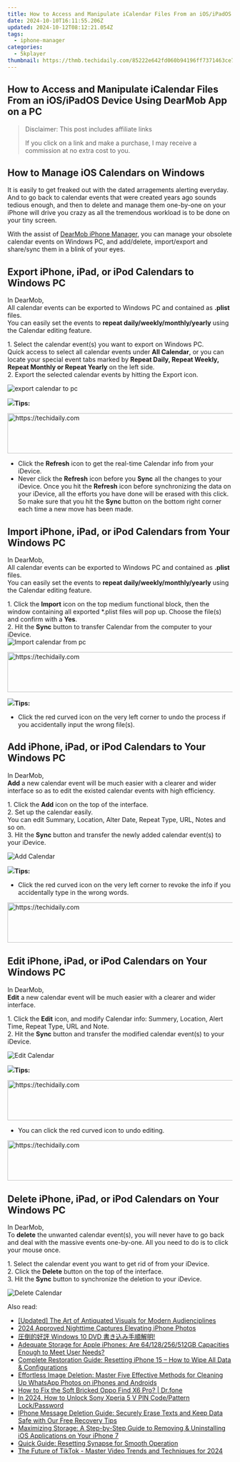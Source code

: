 ```yaml
---
title: How to Access and Manipulate iCalendar Files From an iOS/iPadOS Device Using DearMob App on a PC
date: 2024-10-10T16:11:55.206Z
updated: 2024-10-12T08:12:21.054Z
tags:
  - iphone-manager
categories:
  - 5kplayer
thumbnail: https://thmb.techidaily.com/85222e642fd060b94196ff7371463ce7792d618f66f107a750ec12115071e0dc.jpg
---
```


## How to Access and Manipulate iCalendar Files From an iOS/iPadOS Device Using DearMob App on a PC

>  Disclaimer: This post includes affiliate links
>
>  If you click on a link and make a purchase, I may receive a commission at no extra cost to you.
>

## How to Manage iOS Calendars on Windows

It is easily to get freaked out with the dated arragements alerting everyday. And to go back to calendar events that were created years ago sounds tedious enough, and then to delete and manage them one-by-one on your iPhone will drive you crazy as all the tremendous workload is to be done on your tiny screen.

With the assist of [DearMob iPhone Manager](https://tools.techidaily.com/5kplayer/iphone-manager/), you can manage your obsolete calendar events on Windows PC, and add/delete, import/export and share/sync them in a blink of your eyes.

## Export iPhone, iPad, or iPod Calendars to Windows PC

In DearMob,  
 All calendar events can be exported to Windows PC and contained as **.plist** files.  
 You can easily set the events to **repeat daily/weekly/monthly/yearly** using the Calendar editing feature.

1\. Select the calendar event(s) you want to export on Windows PC.  
 Quick access to select all calendar events under **All Calendar**, or you can locate your special event tabs marked by **Repeat Daily, Repeat Weekly, Repeat Monthly or Repeat Yearly** on the left side.  
 2\. Export the selected calendar events by hitting the Export icon.

![export calendar to pc](https://www.5kplayer.com/user-guide/images/userguide-how/export-calendar-on-win.jpg) 

![](https://www.5kplayer.com/user-guide/images/userguide-how/tips-icon.png)**Tips:**

<!-- affiliate ads begin -->
<a href="https://aligracehair.sjv.io/c/5597632/2012420/19272" target="_top" id="2012420">
  <img src="//a.impactradius-go.com/display-ad/19272-2012420" border="0" alt="https://techidaily.com" width="728" height="90"/>
</a>
<img height="0" width="0" src="https://aligracehair.sjv.io/i/5597632/2012420/19272" style="position:absolute;visibility:hidden;" border="0" />
<!-- affiliate ads end -->

* Click the **Refresh** icon to get the real-time Calendar info from your iDevice.
* Never click the **Refresh** icon before you **Sync** all the changes to your iDevice. Once you hit the **Refresh** icon before synchronizing the data on your iDevice, all the efforts you have done will be erased with this click. So make sure that you hit the **Sync** button on the bottom right corner each time a new move has been made.

## Import iPhone, iPad, or iPod Calendars from Your Windows PC

In DearMob,  
 All calendar events can be exported to Windows PC and contained as **.plist** files.  
 You can easily set the events to **repeat daily/weekly/monthly/yearly** using the Calendar editing feature.

1\. Click the **Import** icon on the top medium functional block, then the window containing all exported \*.plist files will pop up. Choose the file(s) and confirm with a **Yes**.  
 2\. Hit the **Sync** button to transfer Calendar from the computer to your iDevice.  
![Import calendar from pc](https://www.5kplayer.com/user-guide/images/userguide-how/import-calendar-on-win.jpg) 

<!-- affiliate ads begin -->
<a href="https://appsumo.8odi.net/c/5597632/2094482/7443" target="_top" id="2094482">
  <img src="//a.impactradius-go.com/display-ad/7443-2094482" border="0" alt="https://techidaily.com" width="728" height="90"/>
</a>
<img height="0" width="0" src="https://appsumo.8odi.net/i/5597632/2094482/7443" style="position:absolute;visibility:hidden;" border="0" />
<!-- affiliate ads end -->

![](https://www.5kplayer.com/user-guide/images/userguide-how/tips-icon.png)**Tips:**

* Click the red curved icon on the very left corner to undo the process if you accidentally input the wrong file(s).

## Add iPhone, iPad, or iPod Calendars to Your Windows PC

In DearMob,  
**Add** a new calendar event will be much easier with a clearer and wider interface so as to edit the existed calendar events with high efficiency.

1\. Click the **Add** icon on the top of the interface.  
 2\. Set up the calendar easily.   
 You can edit Summary, Location, Alter Date, Repeat Type, URL, Notes and so on.  
 3\. Hit the **Sync** button and transfer the newly added calendar event(s) to your iDevice.

![Add Calendar](https://www.5kplayer.com/user-guide/images/userguide-how/add-calendar-on-win.jpg) 

![](https://www.5kplayer.com/user-guide/images/userguide-how/tips-icon.png)**Tips:**

* Click the red curved icon on the very left corner to revoke the info if you accidentally type in the wrong words.

<!-- affiliate ads begin -->
<a href="https://coinrule.sjv.io/c/5597632/1958378/18409" target="_top" id="1958378">
  <img src="//a.impactradius-go.com/display-ad/18409-1958378" border="0" alt="https://techidaily.com" width="728" height="90"/>
</a>
<img height="0" width="0" src="https://coinrule.sjv.io/i/5597632/1958378/18409" style="position:absolute;visibility:hidden;" border="0" />
<!-- affiliate ads end -->

## Edit iPhone, iPad, or iPod Calendars on Your Windows PC

In DearMob,  
**Edit** a new calendar event will be much easier with a clearer and wider interface.

1\. Click the **Edit** icon, and modify Calendar info: Summery, Location, Alert Time, Repeat Type, URL and Note.  
 2\. Hit the **Sync** button and transfer the modified calendar event(s) to your iDevice.

![Edit Calendar](https://www.5kplayer.com/user-guide/images/userguide-how/edit-calendar-on-win.jpg) 

![](https://www.5kplayer.com/user-guide/images/userguide-how/tips-icon.png)**Tips:**

<!-- affiliate ads begin -->
<a href="https://aligracehair.sjv.io/c/5597632/1948895/19272" target="_top" id="1948895">
  <img src="//a.impactradius-go.com/display-ad/19272-1948895" border="0" alt="https://techidaily.com" width="728" height="90"/>
</a>
<img height="0" width="0" src="https://aligracehair.sjv.io/i/5597632/1948895/19272" style="position:absolute;visibility:hidden;" border="0" />
<!-- affiliate ads end -->

* You can click the red curved icon to undo editing.

<!-- affiliate ads begin -->
<a href="https://appsumo.8odi.net/c/5597632/2151893/7443" target="_top" id="2151893">
  <img src="//a.impactradius-go.com/display-ad/7443-2151893" border="0" alt="https://techidaily.com" width="728" height="90"/>
</a>
<img height="0" width="0" src="https://appsumo.8odi.net/i/5597632/2151893/7443" style="position:absolute;visibility:hidden;" border="0" />
<!-- affiliate ads end -->

## Delete iPhone, iPad, or iPod Calendars on Your Windows PC

In DearMob,  
 To **delete** the unwanted calendar event(s), you will never have to go back and deal with the massive events one-by-one. All you need to do is to click your mouse once.

1\. Select the calendar event you want to get rid of from your iDevice.  
 2\. Click the **Delete** button on the top of the interface.  
 3\. Hit the **Sync** button to synchronize the deletion to your iDevice.

![Delete Calendar](https://www.5kplayer.com/user-guide/images/userguide-how/delete-calendar-on-win.jpg)

<ins class="adsbygoogle"
     style="display:block"
     data-ad-format="autorelaxed"
     data-ad-client="ca-pub-7571918770474297"
     data-ad-slot="1223367746"></ins>

<ins class="adsbygoogle"
     style="display:block"
     data-ad-client="ca-pub-7571918770474297"
     data-ad-slot="8358498916"
     data-ad-format="auto"
     data-full-width-responsive="true"></ins>

<span class="atpl-alsoreadstyle">Also read:</span>
<div><ul>
<li><a href="https://facebook-record-videos.techidaily.com/updated-the-art-of-antiquated-visuals-for-modern-audienciplines/"><u>[Updated] The Art of Antiquated Visuals for Modern Audienciplines</u></a></li>
<li><a href="https://vp-tips.techidaily.com/2024-approved-nighttime-captures-elevating-iphone-photos/"><u>2024 Approved Nighttime Captures Elevating iPhone Photos</u></a></li>
<li><a href="https://some-guidance.techidaily.com/1724766127617-windows-10-dvd/"><u>圧倒的好評 Windows 10 DVD 書き込み手順解明!</u></a></li>
<li><a href="https://os-tips.techidaily.com/adequate-storage-for-apple-iphones-are-64128256512gb-capacities-enough-to-meet-user-needs/"><u>Adequate Storage for Apple iPhones: Are 64/128/256/512GB Capacities Enough to Meet User Needs?</u></a></li>
<li><a href="https://os-tips.techidaily.com/complete-restoration-guide-resetting-iphone-15-how-to-wipe-all-data-and-configurations/"><u>Complete Restoration Guide: Resetting iPhone 15 – How to Wipe All Data & Configurations</u></a></li>
<li><a href="https://os-tips.techidaily.com/effortless-image-deletion-master-five-effective-methods-for-cleaning-up-whatsapp-photos-on-iphones-and-androids/"><u>Effortless Image Deletion: Master Five Effective Methods for Cleaning Up WhatsApp Photos on iPhones and Androids</u></a></li>
<li><a href="https://howto.techidaily.com/how-to-fix-the-soft-bricked-oppo-find-x6-pro-drfone-by-drfone-fix-android-problems-fix-android-problems/"><u>How to Fix the Soft Bricked Oppo Find X6 Pro? | Dr.fone</u></a></li>
<li><a href="https://android-unlock.techidaily.com/in-2024-how-to-unlock-sony-xperia-5-v-pin-codepattern-lockpassword-by-drfone-android/"><u>In 2024, How to Unlock Sony Xperia 5 V PIN Code/Pattern Lock/Password</u></a></li>
<li><a href="https://os-tips.techidaily.com/iphone-message-deletion-guide-securely-erase-texts-and-keep-data-safe-with-our-free-recovery-tips/"><u>IPhone Message Deletion Guide: Securely Erase Texts and Keep Data Safe with Our Free Recovery Tips</u></a></li>
<li><a href="https://os-tips.techidaily.com/maximizing-storage-a-step-by-step-guide-to-removing-and-uninstalling-ios-applications-on-your-iphone-7/"><u>Maximizing Storage: A Step-by-Step Guide to Removing & Uninstalling iOS Applications on Your iPhone 7</u></a></li>
<li><a href="https://win11.techidaily.com/quick-guide-resetting-synapse-for-smooth-operation/"><u>Quick Guide: Resetting Synapse for Smooth Operation</u></a></li>
<li><a href="https://some-skills.techidaily.com/the-future-of-tiktok-master-video-trends-and-techniques-for-2024/"><u>The Future of TikTok - Master Video Trends and Techniques for 2024</u></a></li>
</ul></div>

